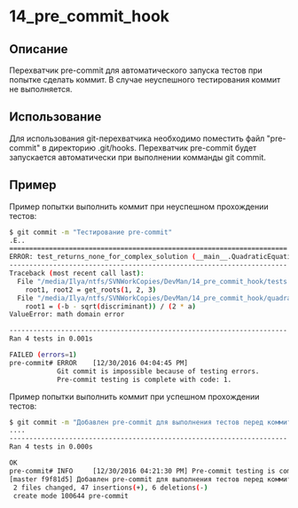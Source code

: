 # 14_pre_commit_hook

## Описание

Перехватчик pre-commit для автоматического запуска тестов при попытке
сделать коммит. В случае неуспешного тестирования коммит не выполняется.

## Использование

Для использования git-перехватчика необходимо поместить файл
"pre-commit" в директорию .git/hooks. Перехватчик pre-commit будет
запускается автоматически при выполнении комманды git commit.

## Пример

Пример попытки выполнить коммит при неуспешном прохождении тестов:

```sh
$ git commit -m "Тестирование pre-commit"
.E..
======================================================================
ERROR: test_returns_none_for_complex_solution (__main__.QuadraticEquationTestCase)
----------------------------------------------------------------------
Traceback (most recent call last):
  File "/media/Ilya/ntfs/SVNWorkCopies/DevMan/14_pre_commit_hook/tests.py", line 22, in test_returns_none_for_complex_solution
    root1, root2 = get_roots(1, 2, 3)
  File "/media/Ilya/ntfs/SVNWorkCopies/DevMan/14_pre_commit_hook/quadratic_equation.py", line 6, in get_roots
    root1 = (-b - sqrt(discriminant)) / (2 * a)
ValueError: math domain error

----------------------------------------------------------------------
Ran 4 tests in 0.001s

FAILED (errors=1)
pre-commit# ERROR    [12/30/2016 04:04:45 PM] 
            Git commit is impossible because of testing errors.
            Pre-commit testing is complete with code: 1.
```

Пример попытки выполнить коммит при успешном прохождении тестов:

```sh
$ git commit -m "Добавлен pre-commit для выполнения тестов перед коммитом"
....
----------------------------------------------------------------------
Ran 4 tests in 0.000s

OK
pre-commit# INFO     [12/30/2016 04:21:30 PM] Pre-commit testing is complete with code: 0
[master f9f81d5] Добавлен pre-commit для выполнения тестов перед коммитом
 2 files changed, 47 insertions(+), 6 deletions(-)
 create mode 100644 pre-commit
```